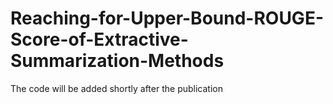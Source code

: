 # Reaching-for-Upper-Bound-ROUGE-Score-of-Extractive-Summarization-Methods
The code will be added shortly after the publication
